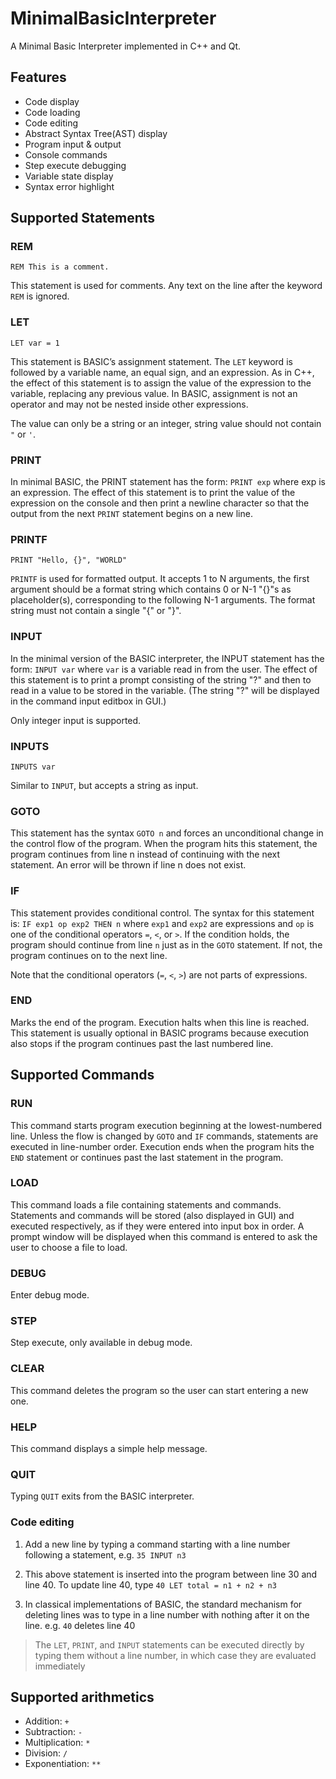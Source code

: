 # MinimalBasicInterpreter
A Minimal Basic Interpreter implemented in C++ and Qt.

## Features
- Code display
- Code loading
- Code editing
- Abstract Syntax Tree(AST) display
- Program input & output
- Console commands
- Step execute debugging
- Variable state display
- Syntax error highlight

## Supported Statements

### REM
`REM This is a comment.`

This statement is used for comments. Any text on the line after the keyword `REM` is ignored.

### LET
`LET var = 1`

This statement is BASIC’s assignment statement.
The `LET` keyword is followed by a variable name, an equal sign, and an expression.
As in C++, the effect of this statement is to assign the value of the expression to the variable, replacing any previous value.
In BASIC, assignment is not an operator and may not be nested inside other expressions.

The value can only be a string or an integer, string value should not contain `"` or `'`.

### PRINT
In minimal BASIC, the PRINT statement has the form: `PRINT exp`
where exp is an expression. The effect of this statement is to print the value of the
expression on the console and then print a newline character so that the output
from the next `PRINT` statement begins on a new line.

### PRINTF
`PRINT "Hello, {}", "WORLD"`

`PRINTF` is used for formatted output. It accepts 1 to N arguments, the first argument should be a format string
which contains 0 or N-1 "{}"s as placeholder(s), corresponding to the following N-1 arguments.
The format string must not contain a single "{" or "}".

### INPUT
In the minimal version of the BASIC interpreter, the INPUT statement has the form:
`INPUT var`
where `var` is a variable read in from the user. The effect of this statement is to
print a prompt consisting of the string "?" and then to read in a value to be stored in the variable.
(The string "?" will be displayed in the command input editbox in GUI.)

Only integer input is supported.

### INPUTS
`INPUTS var`

Similar to `INPUT`, but accepts a string as input.

### GOTO
This statement has the syntax `GOTO n`
and forces an unconditional change in the control flow of the program. When the
program hits this statement, the program continues from line n instead of
continuing with the next statement. An error will be thrown if line n
does not exist.

### IF
This statement provides conditional control. The syntax for this statement is:
`IF exp1 op exp2 THEN n`
where `exp1` and `exp2` are expressions and `op` is one of the conditional operators
`=`, `<`, or `>`. If the condition holds, the program should continue from line `n` just as
in the `GOTO` statement. If not, the program continues on to the next line.

Note that the conditional operators (`=`, `<`, `>`) are not parts of expressions.

### END
Marks the end of the program. Execution halts when this line is reached. This
statement is usually optional in BASIC programs because execution also stops if
the program continues past the last numbered line.

## Supported Commands

### RUN
This command starts program execution beginning at the lowest-numbered line.
Unless the flow is changed by `GOTO` and `IF` commands, statements are executed
in line-number order. Execution ends when the program hits the `END` statement or
continues past the last statement in the program.

### LOAD
This command loads a file containing statements and commands. Statements and
commands will be stored (also displayed in GUI) and executed respectively, as
if they were entered into input box in order. A prompt window will be
displayed when this command is entered to ask the user to choose a
file to load.

### DEBUG
Enter debug mode.

### STEP
Step execute, only available in debug mode.

### CLEAR
This command deletes the program so the user can start entering a new one.

### HELP
This command displays a simple help message.

### QUIT
Typing `QUIT` exits from the BASIC interpreter.

### Code editing
1. Add a new line by typing a command starting with a line number following a statement, e.g. `35 INPUT n3`

2. This above statement is inserted into the program between line 30 and line 40. To update line 40, type `40 LET total = n1 + n2 + n3`

3. In classical implementations of BASIC, the standard mechanism for deleting lines was to
type in a line number with nothing after it on the line. e.g. `40` deletes line 40

> The `LET`, `PRINT`, and `INPUT` statements can be executed directly by typing them without a
line number, in which case they are evaluated immediately

## Supported arithmetics
- Addition: `+`
- Subtraction: `-`
- Multiplication: `*`
- Division: `/`
- Exponentiation: `**`
